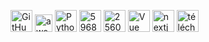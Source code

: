 <img width="35" alt="GitHub-Mark" src="https://user-images.githubusercontent.com/85851416/235916979-17bc9741-99a1-44e6-9459-e60c45397179.png"> <img width="28" alt="aws_logo_smile" src="https://user-images.githubusercontent.com/85851416/235917448-b65e6b65-fe26-4420-a1ea-2cb6efba8358.png"> <img width="35" alt="Python-logo-notext svg" src="https://user-images.githubusercontent.com/85851416/235918674-1ea14bd1-6579-467d-b1b5-b35f5f12e459.png"> <img width="35" alt="5968292" src="https://user-images.githubusercontent.com/85851416/235918966-1afe90b7-35d1-4f73-8c5f-2543915d1075.png"> <img width="35" alt="2560px-Node js_logo svg" src="https://user-images.githubusercontent.com/85851416/235918510-afc1c7bb-95b7-4330-a59d-7bdbc7298ca6.png"> <img width="35" alt="Vue js_Logo_2 svg" src="https://user-images.githubusercontent.com/85851416/235919130-373e2977-77db-4d72-b5ee-18f4017fb504.png">
<img width="35" alt="nextjs-icon" src="https://user-images.githubusercontent.com/85851416/235917861-0a8f84a9-cfb7-40e0-8a02-2fc2c4b6330b.png">
<img width="35" alt="téléchargement (1)" src="https://user-images.githubusercontent.com/85851416/235919579-221a55e8-fbe4-4b87-83f3-bd7ead547c22.png">
